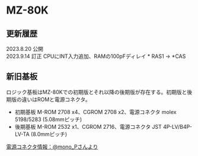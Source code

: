 # MZ-80K

## 更新履歴
2023.8.20 公開  
2023.9.14 訂正 CPUにINT入力追加、RAMの100pFディレイ * RAS1 → *CAS  



## 新旧基板
ロジック基板はMZ-80Kでの初期版とそれ以降の後期版が存在する。初期版と後期版の違いはROMと電源コネクタ。  
+ 初期基板 M-ROM 2708 x4、CGROM 2708 x2、電源コネクタ molex 5198/5283 (5.08mmピッチ)  
+ 後期基板 M-ROM 2532 x1、CGROM 2716、電源コネクタ JST 4P-LV/B4P-LV-TA (8.0mmピッチ)

[電源コネクタ情報：@mono_Pさんより](https://twitter.com/momo_P/status/1702351033270481181)  

